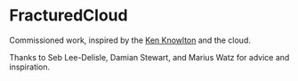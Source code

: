 # FracturedCloud

Commissioned work, inspired by the [Ken Knowlton](http://www.kenknowlton.com/pages/07artcal.htm) and the cloud.

Thanks to Seb Lee-Delisle, Damian Stewart, and Marius Watz for advice and inspiration.